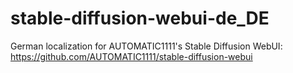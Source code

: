# stable-diffusion-webui-de_DE
German localization for  AUTOMATIC1111's Stable Diffusion WebUI: https://github.com/AUTOMATIC1111/stable-diffusion-webui
